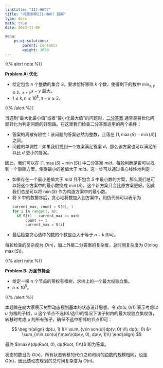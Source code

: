 ```yaml
---
linktitle: "III-HW07"
title: "问题求解III-HW07 题解"
type: docs
math: true
date: 2023-11-06

menu:
    ps-oj-solutions:
        parent: Contents
        weight: 3070
---
```


{{% alert note %}}

**Problem A: 优化**

* 给定包含 $n$ 个整数的集合 $S$，要求恰好移除 $k$ 个数，使得剩下的数中 $\min_{x,y\in S，x\neq y}x-y$ 最大。
* $1\leq k, n\leq 10^5, n-k\geq 2$。

{{% /alert %}}

当遇到“最大化最小值”或者“最小化最大值”的问题时，<a href=/courses/problemsolving22/algorithms/answer-binary-search target="_blank">二分答案</a> 通常是将优化问题转化为判定问题的好思路。在这里我们检查二分答案适用的两个条件：
* 答案的离散有限性：该问题的答案必然为整数，且落在 $[1, \max(S)-\min(S)]$ 之间。
* 问题的单调性：如果我们找到一个方案满足答案 $d$，那么该方案也可以满足所以比 $d$ 更小的答案。

因此，我们可以在 $[1, \max(S)-\min(S)]$ 中二分答案 $mid$，每轮判断是否可以找到一个删除方案，使得最小的差值大于 $mid$。这一步可以通过贪心线性地判定：
* 如果存在一个最小差值大于 $mid$ 且不包含 $S$ 中最小数的方案，那么我们总可以将这个方案中的最小数换成 $\min(S)$，这个新方案只会比原方案更好。因此我们总是可以将 $\min(S)$ 作为构造方案中的最小数。
* 将 $S$ 中的数排序后，贪心地将数加入到方案中，用伪代码可以表示为
  ```python
  current_max, count = S[0], 1
  for i in range(1, n):
    if S[i] - current_max >= mid:
        count += 1
        current_max = S[i]
  ```
* 最后检查贪心选中的数的个数是否大于等于 $n-k$ 即可。

每轮检查的复杂度为 $O(n)$，加上外层二分答案的复杂度，总时间复杂度为 $O(n\log \max(S))$。

{{% alert note %}}

**Problem B: 万圣节舞会**

* 给定一棵 $n$ 个节点的带权有根树，求树上的一个最大权独立集。
* $n\leq 10^5$。

{{% /alert %}}

本题旨在向大家展示树型动态规划基本的状态设计思想。令 $dp(u, 0/1)$ 表示考虑以 $u$ 为根的子树，$u$ 这个节点不选(0)/选(1)的情况下该子树内的最大权独立集权值，转移时考虑 $u$ 的所有孩子，确保不选中相邻的节点即可：

$$
\begin{align}
dp(u, 1) &= \sum_{v\in son(u)}dp(v, 0) \\\\
dp(u, 0) &= \sum_{v\in son(u)}\max\\{dp(v, 0), dp(v, 1)\\}
\end{align}
$$

最终 $\max\\{dp(Root, 0), dp(Root, 1)\\}$ 即为答案。

状态的数目为 $O(n)$，所有状态转移的代价之和和树的边数的规模相同，也是 $O(n)$，因此该动态规划的总时间复杂度为 $O(n)$。